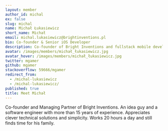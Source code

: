 ```yaml
---
layout: member
author_id: michal
ex: false
slug: michal
name: Michał Łukasiewicz
short_name: Michał
email: michal.lukasiewicz@brightinventions.pl
bio: Co-founder & Senior iOS Developer
description: Co-founder of Bright Inventions and fullstack mobile developer
avatar: /images/members/michał_łukasiewicz.jpg
avatar_hover: /images/members/michał_łukasiewicz.jpg
twitter: mgamer
github: mgamer
stackoverflow: 59666/mgamer
redirect_from:
  - /michal-lukasiewicz
  - /michal-lukasiewicz/
published: true
title: Meet Michał
---
```


Co-founder and Managing Partner of Bright Inventions. An idea guy and a software engineer with more than 15 years of experience. Appreciates clever technical solutions and simplicity. Works 20 hours a day and still finds time for his family.
